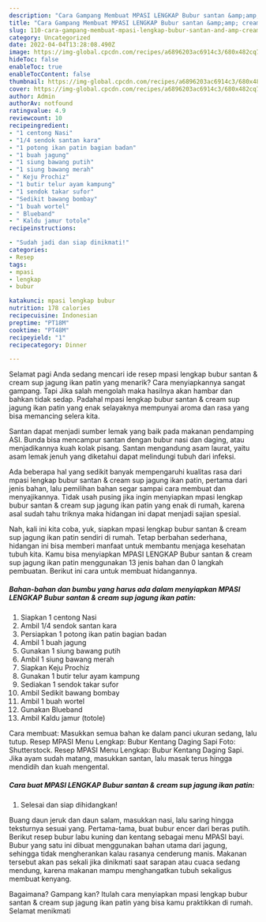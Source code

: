 ```yaml
---
description: "Cara Gampang Membuat MPASI LENGKAP Bubur santan &amp;amp; cream sup jagung ikan patin Anti Gagal"
title: "Cara Gampang Membuat MPASI LENGKAP Bubur santan &amp;amp; cream sup jagung ikan patin Anti Gagal"
slug: 110-cara-gampang-membuat-mpasi-lengkap-bubur-santan-and-amp-cream-sup-jagung-ikan-patin-anti-gagal
category: Uncategorized
date: 2022-04-04T13:28:08.490Z
image: https://img-global.cpcdn.com/recipes/a6896203ac6914c3/680x482cq70/mpasi-lengkap-bubur-santan-cream-sup-jagung-ikan-patin-foto-resep-utama.jpg
hideToc: false
enableToc: true
enableTocContent: false
thumbnail: https://img-global.cpcdn.com/recipes/a6896203ac6914c3/680x482cq70/mpasi-lengkap-bubur-santan-cream-sup-jagung-ikan-patin-foto-resep-utama.jpg
cover: https://img-global.cpcdn.com/recipes/a6896203ac6914c3/680x482cq70/mpasi-lengkap-bubur-santan-cream-sup-jagung-ikan-patin-foto-resep-utama.jpg
author: Admin
authorAv: notfound
ratingvalue: 4.9
reviewcount: 10
recipeingredient:
- "1 centong Nasi"
- "1/4 sendok santan kara"
- "1 potong ikan patin bagian badan"
- "1 buah jagung"
- "1 siung bawang putih"
- "1 siung bawang merah"
- " Keju Prochiz"
- "1 butir telur ayam kampung"
- "1 sendok takar sufor"
- "Sedikit bawang bombay"
- "1 buah wortel"
- " Blueband"
- " Kaldu jamur totole"
recipeinstructions:

- "Sudah jadi dan siap dinikmati!"
categories:
- Resep
tags:
- mpasi
- lengkap
- bubur

katakunci: mpasi lengkap bubur 
nutrition: 178 calories
recipecuisine: Indonesian
preptime: "PT18M"
cooktime: "PT48M"
recipeyield: "1"
recipecategory: Dinner

---
```



Selamat pagi Anda sedang mencari ide resep mpasi lengkap bubur santan &amp; cream sup jagung ikan patin yang menarik? Cara menyiapkannya sangat gampang. Tapi Jika salah mengolah maka hasilnya akan hambar dan bahkan tidak sedap. Padahal mpasi lengkap bubur santan &amp; cream sup jagung ikan patin yang enak selayaknya mempunyai aroma dan rasa yang bisa memancing selera kita.


Santan dapat menjadi sumber lemak yang baik pada makanan pendamping ASI. Bunda bisa mencampur santan dengan bubur nasi dan daging, atau menjadikannya kuah kolak pisang. Santan mengandung asam laurat, yaitu asam lemak jenuh yang diketahui dapat melindungi tubuh dari infeksi.

Ada beberapa hal yang sedikit banyak mempengaruhi kualitas rasa dari mpasi lengkap bubur santan &amp; cream sup jagung ikan patin, pertama dari jenis bahan, lalu pemilihan bahan segar sampai cara membuat dan menyajikannya. Tidak usah pusing jika ingin menyiapkan mpasi lengkap bubur santan &amp; cream sup jagung ikan patin yang enak di rumah, karena asal sudah tahu triknya maka hidangan ini dapat menjadi sajian spesial.


Nah, kali ini kita coba, yuk, siapkan mpasi lengkap bubur santan &amp; cream sup jagung ikan patin sendiri di rumah. Tetap berbahan sederhana, hidangan ini bisa memberi manfaat untuk membantu menjaga kesehatan tubuh kita. Kamu bisa menyiapkan MPASI LENGKAP Bubur santan &amp; cream sup jagung ikan patin menggunakan 13 jenis bahan dan 0 langkah pembuatan. Berikut ini cara untuk membuat hidangannya.

<!--inarticleads1-->

##### Bahan-bahan dan bumbu yang harus ada dalam menyiapkan MPASI LENGKAP Bubur santan &amp; cream sup jagung ikan patin:

1. Siapkan 1 centong Nasi
1. Ambil 1/4 sendok santan kara
1. Persiapkan 1 potong ikan patin bagian badan
1. Ambil 1 buah jagung
1. Gunakan 1 siung bawang putih
1. Ambil 1 siung bawang merah
1. Siapkan  Keju Prochiz
1. Gunakan 1 butir telur ayam kampung
1. Sediakan 1 sendok takar sufor
1. Ambil Sedikit bawang bombay
1. Ambil 1 buah wortel
1. Gunakan  Blueband
1. Ambil  Kaldu jamur (totole)


Cara membuat: Masukkan semua bahan ke dalam panci ukuran sedang, lalu tutup. Resep MPASI Menu Lengkap: Bubur Kentang Daging Sapi Foto: Shutterstock. Resep MPASI Menu Lengkap: Bubur Kentang Daging Sapi. Jika ayam sudah matang, masukkan santan, lalu masak terus hingga mendidih dan kuah mengental. 

<!--inarticleads2-->

##### Cara buat MPASI LENGKAP Bubur santan &amp; cream sup jagung ikan patin:


1. Selesai dan siap dihidangkan!

Buang daun jeruk dan daun salam, masukkan nasi, lalu saring hingga teksturnya sesuai yang. Pertama-tama, buat bubur encer dari beras putih. Berikut resep bubur labu kuning dan kentang sebagai menu MPASI bayi. Bubur yang satu ini dibuat menggunakan bahan utama dari jagung, sehingga tidak mengherankan kalau rasanya cenderung manis. Makanan tersebut akan pas sekali jika dinikmati saat sarapan atau cuaca sedang mendung, karena makanan mampu menghangatkan tubuh sekaligus membuat kenyang. 

Bagaimana? Gampang kan? Itulah cara menyiapkan mpasi lengkap bubur santan &amp; cream sup jagung ikan patin yang bisa kamu praktikkan di rumah. Selamat menikmati
